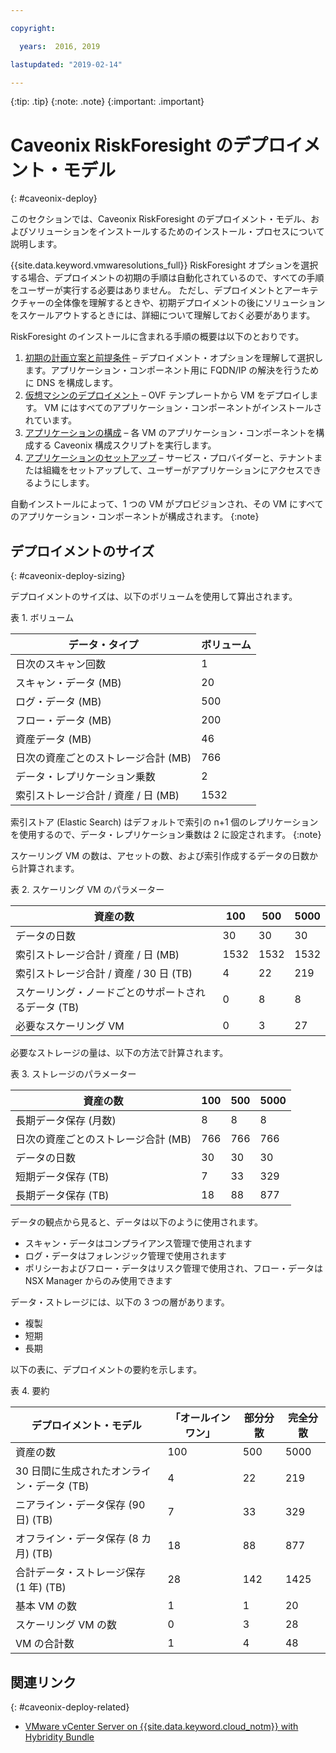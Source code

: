 ```yaml
---

copyright:

  years:  2016, 2019

lastupdated: "2019-02-14"

---
```


{:tip: .tip}
{:note: .note}
{:important: .important}

# Caveonix RiskForesight のデプロイメント・モデル
{: #caveonix-deploy}

このセクションでは、Caveonix RiskForesight のデプロイメント・モデル、およびソリューションをインストールするためのインストール・プロセスについて説明します。

{{site.data.keyword.vmwaresolutions_full}} RiskForesight オプションを選択する場合、デプロイメントの初期の手順は自動化されているので、すべての手順をユーザーが実行する必要はありません。 ただし、デプロイメントとアーキテクチャーの全体像を理解するときや、初期デプロイメントの後にソリューションをスケールアウトするときには、詳細について理解しておく必要があります。

RiskForesight のインストールに含まれる手順の概要は以下のとおりです。

1. [初期の計画立案と前提条件](/docs/services/vmwaresolutions/archiref/caveonix?topic=vmware-solutions-caveonix-step1) – デプロイメント・オプションを理解して選択します。アプリケーション・コンポーネント用に FQDN/IP の解決を行うために DNS を構成します。
2. [仮想マシンのデプロイメント](/docs/services/vmwaresolutions/archiref/caveonix?topic=vmware-solutions-caveonix-step2) – OVF テンプレートから VM をデプロイします。 VM にはすべてのアプリケーション・コンポーネントがインストールされています。
3. [アプリケーションの構成](/docs/services/vmwaresolutions/archiref/caveonix?topic=vmware-solutions-caveonix-step3) – 各 VM のアプリケーション・コンポーネントを構成する Caveonix 構成スクリプトを実行します。
4. [アプリケーションのセットアップ](/docs/services/vmwaresolutions/archiref/caveonix?topic=vmware-solutions-caveonix-step4) – サービス・プロバイダーと、テナントまたは組織をセットアップして、ユーザーがアプリケーションにアクセスできるようにします。

自動インストールによって、1 つの VM がプロビジョンされ、その VM にすべてのアプリケーション・コンポーネントが構成されます。
{:note}

## デプロイメントのサイズ
{: #caveonix-deploy-sizing}

デプロイメントのサイズは、以下のボリュームを使用して算出されます。

表 1. ボリューム

|データ・タイプ	|ボリューム |
|---|---|
|日次のスキャン回数	|1 |
|スキャン・データ (MB)	|20 |
|ログ・データ (MB)	|500 |
|フロー・データ (MB)	|200 |
|資産データ (MB)	|46 |
|日次の資産ごとのストレージ合計 (MB)	|766 |
|データ・レプリケーション乗数	|2 |
|索引ストレージ合計 / 資産 / 日 (MB)	|1532 |

索引ストア (Elastic Search) はデフォルトで索引の n+1 個のレプリケーションを使用するので、データ・レプリケーション乗数は 2 に設定されます。
{:note}

スケーリング VM の数は、アセットの数、および索引作成するデータの日数から計算されます。

表 2. スケーリング VM のパラメーター

|資産の数	|100	|500	|5000 |
|---|---|---|---|
|データの日数	|30	|30	|30 |
|索引ストレージ合計 / 資産 / 日 (MB)	|1532	|1532	|1532 |
|索引ストレージ合計 / 資産 / 30 日 (TB)	|4	|22	|219 |
|スケーリング・ノードごとのサポートされるデータ (TB)	|0	|8	|8 |
|必要なスケーリング VM	|0	|3	|27 |

必要なストレージの量は、以下の方法で計算されます。

表 3. ストレージのパラメーター

|資産の数	|100	|500	|5000 |
|---|---|---|---|
|長期データ保存 (月数)	|8	|8	|8 |
|日次の資産ごとのストレージ合計 (MB)	|766	|766	|766 |
|データの日数	|30	|30	|30 |
|短期データ保存 (TB)	|7	|33	|329 |
|長期データ保存 (TB)	|18	|88	|877 |

データの観点から見ると、データは以下のように使用されます。

-	スキャン・データはコンプライアンス管理で使用されます
-	ログ・データはフォレンジック管理で使用されます
-	ポリシーおよびフロー・データはリスク管理で使用され、フロー・データは NSX Manager からのみ使用できます

データ・ストレージには、以下の 3 つの層があります。

-	複製
-	短期
-	長期

以下の表に、デプロイメントの要約を示します。

表 4. 要約

|デプロイメント・モデル	|「オールインワン」	|部分分散	|完全分散 |
|---|---|---|---|
|資産の数	|100	|500	|5000 |
|30 日間に生成されたオンライン・データ (TB)	|4	|22	|219 |
|ニアライン・データ保存 (90 日) (TB)	|7	|33	|329 |
|オフライン・データ保存 (8 カ月) (TB)	|18	|88	|877 |
|合計データ・ストレージ保存 (1 年) (TB)	|28	|142	|1425 |
|基本 VM の数	|1	|1	|20 |
|スケーリング VM の数	|0	|3	|28 |
|VM の合計数	|1	|4	|48 |

## 関連リンク
{: #caveonix-deploy-related}

* [VMware vCenter Server on {{site.data.keyword.cloud_notm}} with Hybridity Bundle](/docs/services/vmwaresolutions/archiref/vcs?topic=vmware-solutions-vcs-hybridity-intro)
